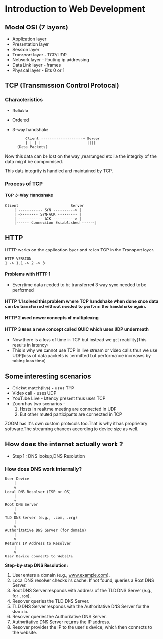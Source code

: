 # Introduction to Web Development

## Model OSI (7 layers)

* Application layer 
* Presentation layer      
* Session layer     
* Transport layer - TCP/UDP
* Network layer - Routing ip addressing
* Data Link layer - frames
* Physical layer -  Bits 0 or 1

## TCP (Transmission Control Protocal)
### Characteristics
* Reliable
* Ordered 
* 3-way handshake

            Client -------------------> Server
            | | | |                     ||||
        (Data Packets)                 


Now this data can be lost on the way ,rearranged etc i.e the integrity of the data might be compromised. 

This data integrity is handled and maintained by TCP.

### Process of TCP
#### TCP 3-Way Handshake

```
Client                        Server
    | ----------- SYN ----------> |
    | <-------- SYN-ACK --------- |
    | ----------- ACK ----------> |
    |------ Connection Established ------|
```

## HTTP 

HTTP works on the application layer and relies TCP in the Transport layer.

```
HTTP VERSION
1 -> 1.1 -> 2 -> 3
```
####  Problems with HTTP 1
* Everytime data needed to be transferred 3 way sync needed to be performed

#### HTTP 1.1 solved this problem where TCP handshake when done once data can be transferred without needed to perform the handshake again.

#### HTTP 2 used newer concepts of multiplexing
#### HTTP 3 uses a new concept called QUIC which uses UDP underneath

* Now there is a loss of time in TCP but instead we get reability(This results in latency)
* This is why we cannot use TCP in live stream or video calls thus we use UDP(loss of data packets is permitted but performance increases by taking less time)

## Some interesting scenarios

* Cricket match(live) - uses TCP
* Video call - uses UDP
* YouTube Live - latency present thus uses TCP
* Zoom has two scenarios -
    1. Hosts in realtime meeting are connected in UDP
    2. But other muted participants are connected in TCP

ZOOM has it's own custom protocols too.That is why it has proprietary software.The streaming chances according to device size as well.

## How does the internet actually work ?

* Step 1 : DNS lookup,DNS Resolution

### How does DNS work internally?

```
User Device
    |
    v
Local DNS Resolver (ISP or OS)
    |
    v
Root DNS Server
    |
    v
TLD DNS Server (e.g., .com, .org)
    |
    v
Authoritative DNS Server (for domain)
    |
    v
Returns IP Address to Resolver
    |
    v
User Device connects to Website
```

**Step-by-step DNS Resolution:**
1. User enters a domain (e.g., www.example.com).
2. Local DNS resolver checks its cache. If not found, queries a Root DNS Server.
3. Root DNS Server responds with address of the TLD DNS Server (e.g., for `.com`).
4. Resolver queries the TLD DNS Server.
5. TLD DNS Server responds with the Authoritative DNS Server for the domain.
6. Resolver queries the Authoritative DNS Server.
7. Authoritative DNS Server returns the IP address.
8. Resolver provides the IP to the user's device, which then connects to the website.



